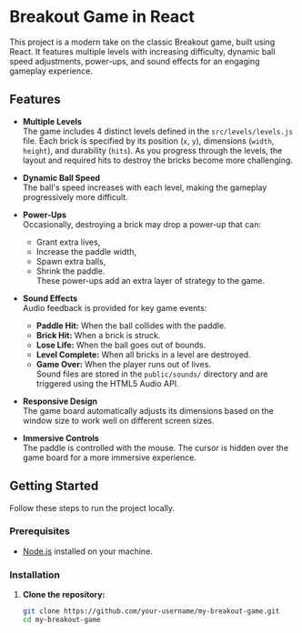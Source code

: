 # Breakout Game in React

This project is a modern take on the classic Breakout game, built using React. It features multiple levels with increasing difficulty, dynamic ball speed adjustments, power-ups, and sound effects for an engaging gameplay experience.

## Features

- **Multiple Levels**  
  The game includes 4 distinct levels defined in the `src/levels/levels.js` file. Each brick is specified by its position (`x`, `y`), dimensions (`width`, `height`), and durability (`hits`). As you progress through the levels, the layout and required hits to destroy the bricks become more challenging.

- **Dynamic Ball Speed**  
  The ball's speed increases with each level, making the gameplay progressively more difficult.

- **Power-Ups**  
  Occasionally, destroying a brick may drop a power-up that can:
  - Grant extra lives,
  - Increase the paddle width,
  - Spawn extra balls,
  - Shrink the paddle.  
  These power-ups add an extra layer of strategy to the game.

- **Sound Effects**  
  Audio feedback is provided for key game events:
  - **Paddle Hit:** When the ball collides with the paddle.
  - **Brick Hit:** When a brick is struck.
  - **Lose Life:** When the ball goes out of bounds.
  - **Level Complete:** When all bricks in a level are destroyed.
  - **Game Over:** When the player runs out of lives.  
  Sound files are stored in the `public/sounds/` directory and are triggered using the HTML5 Audio API.

- **Responsive Design**  
  The game board automatically adjusts its dimensions based on the window size to work well on different screen sizes.

- **Immersive Controls**  
  The paddle is controlled with the mouse. The cursor is hidden over the game board for a more immersive experience.

## Getting Started

Follow these steps to run the project locally.

### Prerequisites

- [Node.js](https://nodejs.org/en/) installed on your machine.

### Installation

1. **Clone the repository:**

   ```bash
   git clone https://github.com/your-username/my-breakout-game.git
   cd my-breakout-game
